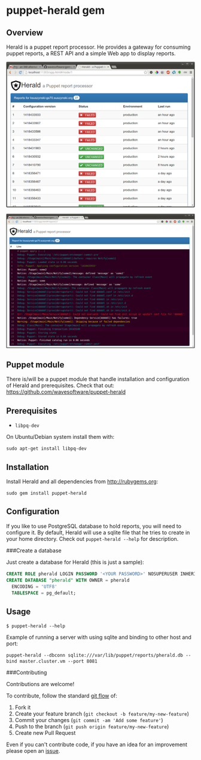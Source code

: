 puppet-herald gem
========

Overview
--------

Herald is a puppet report processor. He provides a gateway for consuming puppet reports, a REST API and a simple Web app to display reports.

![A reports list](https://raw.githubusercontent.com/wavesoftware/gem-puppet-herald/gh-pages/images/reports.png)

![A logs of single report](https://raw.githubusercontent.com/wavesoftware/gem-puppet-herald/gh-pages/images/logs.png)

Puppet module
-----

There is/will be a puppet module that handle installation and configuration of Herald and prerequisites. Check that out: https://github.com/wavesoftware/puppet-herald

Prerequisites
-----

 * `libpq-dev`

On Ubuntu/Debian system install them with:

```shell
sudo apt-get install libpq-dev
```

Installation
-----

Install Herald and all dependencies from http://rubygems.org:
```shell
sudo gem install puppet-herald
```

Configuration
-----

If you like to use PostgreSQL database to hold reports, you will need to configure it. By default, Herald will use a sqlite file that he tries to create in your home directory. Check out `puppet-herald --help` for description.

###Create a database

Just create a database for Herald (this is just a sample):
```sql
CREATE ROLE pherald LOGIN PASSWORD '<YOUR PASSWORD>' NOSUPERUSER INHERIT NOCREATEDB NOCREATEROLE NOREPLICATION;
CREATE DATABASE "pherald" WITH OWNER = pherald
  ENCODING = 'UTF8'
  TABLESPACE = pg_default;
```

Usage
-----

```shell
$ puppet-herald --help
```

Example of running a server with using sqlite and binding to other host and port:

```shell
puppet-herald --dbconn sqlite:///var/lib/puppet/reports/pherald.db --bind master.cluster.vm --port 8081
```

###Contributing

Contributions are welcome!

To contribute, follow the standard [git flow](http://danielkummer.github.io/git-flow-cheatsheet/) of:

1. Fork it
1. Create your feature branch (`git checkout -b feature/my-new-feature`)
1. Commit your changes (`git commit -am 'Add some feature'`)
1. Push to the branch (`git push origin feature/my-new-feature`)
1. Create new Pull Request

Even if you can't contribute code, if you have an idea for an improvement please open an [issue](https://github.com/wavesoftware/gem-puppet-herald/issues).
